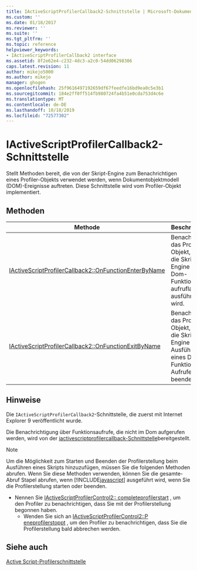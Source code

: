 ```yaml
---
title: IActiveScriptProfilerCallback2-Schnittstelle | Microsoft-Dokumentation
ms.custom: ''
ms.date: 01/18/2017
ms.reviewer: ''
ms.suite: ''
ms.tgt_pltfrm: ''
ms.topic: reference
helpviewer_keywords:
- IActiveScriptProfilerCallback2 interface
ms.assetid: 8f2e62e4-c232-4dc3-a2c0-54dd06298306
caps.latest.revision: 11
author: mikejo5000
ms.author: mikejo
manager: ghogen
ms.openlocfilehash: 25f9616497192659df67feedfe16bd9ea0c5e3b1
ms.sourcegitcommit: 184e2ff0ff514fb980724fa4b51e0cda753d4c6e
ms.translationtype: MT
ms.contentlocale: de-DE
ms.lasthandoff: 10/18/2019
ms.locfileid: "72577302"
---
```

# <a name="iactivescriptprofilercallback2-interface"></a>IActiveScriptProfilerCallback2-Schnittstelle
Stellt Methoden bereit, die von der Skript-Engine zum Benachrichtigen eines Profiler-Objekts verwendet werden, wenn Dokumentobjektmodell (DOM)-Ereignisse auftreten. Diese Schnittstelle wird vom Profiler-Objekt implementiert.  
  
## <a name="methods"></a>Methoden  
  
|Methode|Beschreibung|  
|------------|-----------------|  
|[IActiveScriptProfilerCallback2::OnFunctionEnterByName](../../winscript/reference/iactivescriptprofilercallback2-onfunctionenterbyname.md)|Benachrichtigt das Profiler-Objekt, dass die Skript-Engine einen Dom-Funktions aufruflauf ausführen wird.|  
|[IActiveScriptProfilerCallback2::OnFunctionExitByName](../../winscript/reference/iactivescriptprofilercallback2-onfunctionexitbyname.md)|Benachrichtigt das Profiler-Objekt, dass die Skript-Engine die Ausführung eines DOM-Funktions Aufrufes beendet hat.|  
  
## <a name="remarks"></a>Hinweise  
 Die `IActiveScriptProfilerCallback2`-Schnittstelle, die zuerst mit Internet Explorer 9 veröffentlicht wurde.  
  
 Die Benachrichtigung über Funktionsaufrufe, die nicht im Dom aufgerufen werden, wird von der [iactivescriptprofilercallback-Schnittstelle](../../winscript/reference/iactivescriptprofilercallback-interface.md)bereitgestellt.  
  
> [!NOTE]
> Um die Möglichkeit zum Starten und Beenden der Profilerstellung beim Ausführen eines Skripts hinzuzufügen, müssen Sie die folgenden Methoden abrufen. Wenn Sie diese Methoden verwenden, können Sie die gesamte-Abruf Stapel abrufen, wenn [!INCLUDE[javascript](../../javascript/includes/javascript-md.md)] ausgeführt wird, wenn Sie die Profilerstellung starten oder beenden.  
> 
> - Nennen Sie [IActiveScriptProfilerControl2:: completeprofilerstart](../../winscript/reference/iactivescriptprofilercontrol2-completeprofilerstart.md) , um den Profiler zu benachrichtigen, dass Sie mit der Profilerstellung begonnen haben.  
>   - Wenden Sie sich an [IActiveScriptProfilerControl2::P eneprofilerstoppt](../../winscript/reference/iactivescriptprofilercontrol2-prepareprofilerstop.md) , um den Profiler zu benachrichtigen, dass Sie die Profilerstellung bald abbrechen werden.  
  
## <a name="see-also"></a>Siehe auch  
 [Active Script-Profilerschnittstelle](../../winscript/reference/active-script-profiler-interfaces.md)